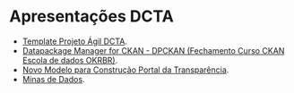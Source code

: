 # Apresentações DCTA

- [Template Projeto Ágil DCTA](https://transparencia-mg.github.io/reveal.js/presentations/20230302_template_projeto_agil/index.html).
- [Datapackage Manager for CKAN - DPCKAN (Fechamento Curso CKAN Escola de dados OKRBR)](https://transparencia-mg.github.io/reveal.js/presentations/20230328_gerenciar_dados_abertos_com_dpckan/index.html).
- [Novo Modelo para Construção Portal da Transparência](https://transparencia-mg.github.io/reveal.js/presentations/20230731_novo_portal_transparencia/index.html).
- [Minas de Dados](https://transparencia-mg.github.io/reveal.js/presentations/20230804_minas_de_dados_overview_dta/index.html).
